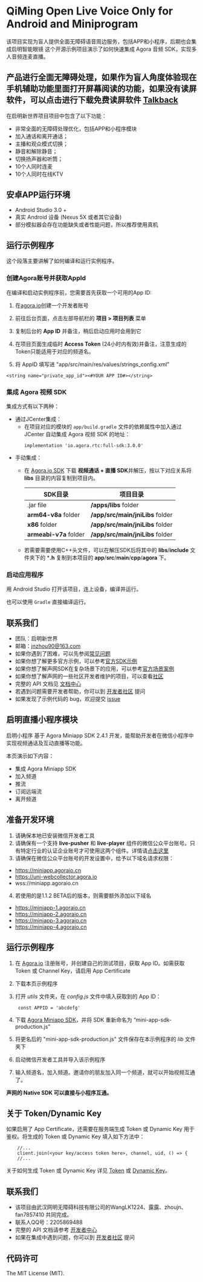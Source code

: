 # QiMing  Open Live Voice Only for Android  and  Miniprogram

该项目实现为盲人提供全面无障碍语音周边服务，包括APP和小程序，后期也会集成启明智能眼镜
这个开源示例项目演示了如何快速集成 Agora 音频 SDK，实现多人音频连麦直播。

## 产品进行全面无障碍处理，如果作为盲人角度体验现在手机辅助功能里面打开屏幕阅读的功能，如果没有读屏软件，可以点击进行下载免费读屏软件 [Talkback](https://sj.qq.com/myapp/detail.htm?apkName=com.google.android.marvin.talkback)
在启明新世界项目项目中包含了以下功能：

- 非常全面的无障碍处理优化，包括APP和小程序模块
- 加入通话和离开通话；
- 主播和观众模式切换；
- 静音和解除静音；
- 切换扬声器和听筒；
- 10个人同时连麦
- 10个人同时在线KTV


## 安卓APP运行环境
- Android Studio 3.0 +
- 真实 Android 设备 (Nexus 5X 或者其它设备)
- 部分模拟器会存在功能缺失或者性能问题，所以推荐使用真机

## 运行示例程序

这个段落主要讲解了如何编译和运行实例程序。

### 创建Agora账号并获取AppId

在编译和启动实例程序前，您需要首先获取一个可用的App ID:
1. 在[agora.io](https://dashboard.agora.io/signin/)创建一个开发者账号
2. 前往后台页面，点击左部导航栏的 **项目 > 项目列表** 菜单
3. 复制后台的 **App ID** 并备注，稍后启动应用时会用到它
4. 在项目页面生成临时 **Access Token** (24小时内有效)并备注，注意生成的Token只能适用于对应的频道名。

5. 将 AppID 填写进 "app/src/main/res/values/strings_config.xml"
  ```
  <string name="private_app_id"><#YOUR APP ID#></string>
  ```

### 集成 Agora 视频 SDK

集成方式有以下两种：
  - 通过JCenter集成：
    - 在项目对应的模块的 `app/build.gradle` 文件的依赖属性中加入通过 JCenter 自动集成 Agora 视频 SDK 的地址：
      ```
      implementation 'io.agora.rtc:full-sdk:3.0.0'
      ```
  - 手动集成：
    - 在 [Agora.io SDK](https://www.agora.io/cn/download/) 下载 **视频通话 + 直播 SDK**并解压，按以下对应关系将 **libs** 目录的内容复制到项目内。
      
      SDK目录|项目目录
      ---|---
      .jar file|**/apps/libs** folder
      **arm64-v8a** folder|**/app/src/main/jniLibs** folder
      **x86** folder|**/app/src/main/jniLibs** folder
      **armeabi-v7a** folder|**/app/src/main/jniLibs** folder
    - 若需要需要使用C++头文件，可以在解压SDK后将其中的 **libs**/**include** 文件夹下的 ***.h** 复制到本项目的 **app**/**src**/**main**/**cpp**/**agora** 下。


### 启动应用程序

用 Android Studio 打开该项目，连上设备，编译并运行。

也可以使用 `Gradle` 直接编译运行。

## 联系我们
- 团队：启明新世界
- 邮箱：jnzhou90@163.com
- 如果你遇到了困难，可以先参阅[常见问题](https://docs.agora.io/cn/faq)
- 如果你想了解更多官方示例，可以参考[官方SDK示例](https://github.com/AgoraIO)
- 如果你想了解声网SDK在复杂场景下的应用，可以参考[官方场景案例](https://github.com/AgoraIO-usecase)
- 如果你想了解声网的一些社区开发者维护的项目，可以查看[社区](https://github.com/AgoraIO-Community)
- 完整的 API 文档见 [文档中心](https://docs.agora.io/cn/)
- 若遇到问题需要开发者帮助，你可以到 [开发者社区](https://rtcdeveloper.com/) 提问
- 如果发现了示例代码的 bug，欢迎提交 [issue](https://github.com/AgoraIO/Basic-Audio-Broadcasting/issues)

## 启明直播小程序模块


启明小程序 基于 Agora Miniapp SDK 2.4.1 开发，能帮助开发者在微信小程序中实现视频通话及互动直播等功能。

本页演示如下内容：

* 集成 Agora Miniapp SDK
* 加入频道
* 推流
* 订阅远端流
* 离开频道

## 准备开发环境

1. 请确保本地已安装微信开发者工具
2. 请确保有一个支持 **live-pusher** 和 **live-player** 组件的微信公众平台账号。只有特定行业的认证企业账号才可使用这两个组件。详情请[点击这里](https://developers.weixin.qq.com/miniprogram/dev/component/live-player.html)
3. 请确保在微信公众平台账号的开发设置中，给予以下域名请求权限：

 * https://miniapp.agoraio.cn
 * https://uni-webcollector.agora.io
 * wss://miniapp.agoraio.cn

4. 若使用的是1.1.2 BETA后的版本，则需要额外添加以下域名
 * https://miniapp-1.agoraio.cn
 * https://miniapp-2.agoraio.cn
 * https://miniapp-3.agoraio.cn
 * https://miniapp-4.agoraio.cn

## 运行示例程序
 
1. 在 [Agora.io](http://dashboard.agora.io/signin/) 注册账号，并创建自己的测试项目，获取 App ID。如需获取 Token 或 Channel Key，请启用 App Certificate
2. 下载本页示例程序
3. 打开 *utils* 文件夹，在 *config.js* 文件中填入获取到的 App ID：

    	const APPID = 'abcdefg'
    	
4. 下载 [Agora Miniapp SDK](https://docs.agora.io/cn/Agora%20Platform/downloads)，并将 SDK 重新命名为 “mini-app-sdk-production.js"
5. 将更名后的 "mini-app-sdk-production.js" 文件保存在本示例程序的 *lib* 文件夹下
6. 启动微信开发者工具并导入该示例程序
7. 输入频道名，加入频道。邀请你的朋友加入同一个频道，就可以开始视频互通了。

**声网的 Native SDK 可以直接与小程序互通。**

## 关于 Token/Dynamic Key

如果启用了 App Certificate，还需要在服务端生成 Token 或 Dynamic Key 用于鉴权。将生成的 Token 或 Dynamic Key 填入如下方法中：

    	//...
    	client.join(<your key/access token here>, channel, uid, () => {
    	//...
    	
关于如何生成 Token 或 Dynamic Key 详见 [Token](https://docs.agora.io/cn/2.2/product/Video/Agora%20Basics/key_native?platform=Android) 或 [Dynamic Key](https://docs.agora.io/cn/2.2/product/Video/Agora%20Basics/key_web?platform=Web)。

## 联系我们
* 该项目由武汉网明无障碍科技有限公司的WangLK1224、露露、zhoujn、fan7857410 共同完成。
* 联系人QQ号：2205869488
* 完整的 API 文档请参考 [开发者中心](http://docs.agora.io/cn/)
* 如果在集成中遇到问题，你可以到 [开发者社区](https://dev.agora.io/cn/) 提问

## 代码许可
The MIT License (MIT).

